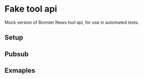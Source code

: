 # Fake tool api
Mock version of Bonnier News tool api, for use in automated tests.

## Setup

## Pubsub

## Exmaples

